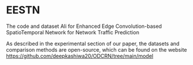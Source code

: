 # EESTN
The code and dataset Ali for Enhanced Edge Convolution-based SpatioTemporal Network for Network Traffic Prediction

As described in the experimental section of our paper,  the datasets and comparison methods are open-source,  which can be found on the website  https://github.com/deepkashiwa20/ODCRN/tree/main/model
